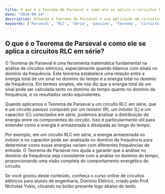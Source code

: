 ```yaml
---
title: O que é o Teorema de Parseval e como ele se aplica a circuitos RLC em série?
date: "2024-09-14"
description: Entenda o Teorema de Parseval e sua aplicação em circuitos RLC em série.
keywords: ['Parseval', 'RLC', 'Série', 'passivo', 'Teorema', 'circuito', 'Aplicação']
---
```


## O que é o Teorema de Parseval e como ele se aplica a circuitos RLC em série?

O Teorema de Parseval é uma ferramenta matemática fundamental na análise de circuitos elétricos, especialmente quando lidamos com sinais no domínio da frequência. Este teorema estabelece uma relação entre a energia total de um sinal no domínio do tempo e a energia total no domínio da frequência. Em termos simples, ele nos diz que a energia total de um sinal pode ser calculada tanto no domínio do tempo quanto no domínio da frequência, e os resultados serão equivalentes.

Quando aplicamos o Teorema de Parseval a um circuito RLC em série, que é um circuito passivo composto por um resistor (R), um indutor (L) e um capacitor (C) conectados em série, podemos analisar a distribuição de energia entre os componentes do circuito. Isso é particularmente útil para entender como a energia é armazenada e dissipada ao longo do tempo.

Por exemplo, em um circuito RLC em série, a energia armazenada no indutor e no capacitor pode ser analisada no domínio da frequência para determinar como essas energias variam com diferentes frequências de entrada. O Teorema de Parseval nos ajuda a garantir que a análise no domínio da frequência seja consistente com a análise no domínio do tempo, proporcionando uma visão completa do comportamento energético do circuito.

Se você gostou deste conteúdo, conheça o curso online de circuitos elétricos para alunos de engenharia, Domínio Elétrico, criado pelo Prof. Nicholas Yukio, clicando no botão presente logo abaixo do texto.